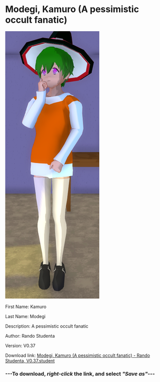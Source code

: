 # Modegi, Kamuro (A pessimistic occult fanatic)

<img src = "https://raw.githubusercontent.com/Arbiter1223/Daigaku-Gurashi-Custom-Students/master/Students/Files/Modegi%2C%20Kamuro%20(A%20pessimistic%20occult%20fanatic).png">

First Name: Kamuro

Last Name: Modegi

Description: A pessimistic occult fanatic

Author: Rando Studenta

Version: V0.37

Download link: <a href="https://raw.githubusercontent.com/Arbiter1223/Daigaku-Gurashi-Custom-Students/master/Students/Files/Modegi%2C%20Kamuro%20(A%20pessimistic%20occult%20fanatic)%20-%20Rando%20Studenta%2C%20V0.37.student">Modegi, Kamuro (A pessimistic occult fanatic) - Rando Studenta, V0.37.student</a>

### ---**To download, _right-click_ the link, and select _"Save as"_**---
